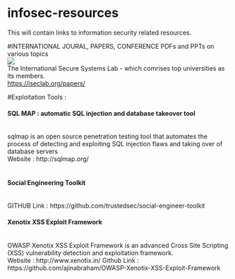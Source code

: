 # infosec-resources

This will contain links to information security related resources.

#INTERNATIONAL JOURAL, PAPERS, CONFERENCE PDFs and PPTs on various topics<br>
<img src="https://iseclab.org/static/iseclab/img/logo.png"><br>
The International Secure Systems Lab - which comrises top universities as its members. <br>
https://iseclab.org/papers/<br>



#Exploitation Tools :

<h4> SQL MAP : automatic SQL injection and database takeover tool</h4><br>
sqlmap is an open source penetration testing tool that automates the process of detecting and exploiting SQL injection flaws and taking over of database servers<br>
Website : http://sqlmap.org/<br><br>


<h4>Social Engineering Toolkit</h4><br>
GITHUB Link : https://github.com/trustedsec/social-engineer-toolkit<br>

<h4>Xenotix XSS Exploit Framework</h4><br>
OWASP Xenotix XSS Exploit Framework is an advanced Cross Site Scripting (XSS) vulnerability detection and exploitation framework.<br>
Website : http://www.xenotix.in/
Github Link : https://github.com/ajinabraham/OWASP-Xenotix-XSS-Exploit-Framework
